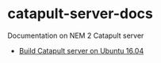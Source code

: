# catapult-server-docs

Documentation on NEM 2 Catapult server

- [Build Catapult server on Ubuntu 16.04](catapult-server-build.md)
